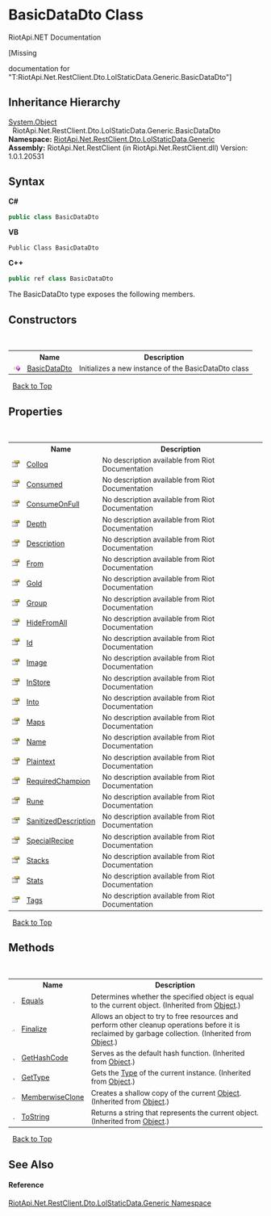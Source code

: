 # BasicDataDto Class
RiotApi.NET Documentation 

\[Missing <summary> documentation for "T:RiotApi.Net.RestClient.Dto.LolStaticData.Generic.BasicDataDto"\]


## Inheritance Hierarchy
<a href="http://msdn2.microsoft.com/en-us/library/e5kfa45b" target="_blank">System.Object</a><br />&nbsp;&nbsp;RiotApi.Net.RestClient.Dto.LolStaticData.Generic.BasicDataDto<br />
**Namespace:**&nbsp;<a href="304beb8e-603a-7dd9-9522-85c438524038">RiotApi.Net.RestClient.Dto.LolStaticData.Generic</a><br />**Assembly:**&nbsp;RiotApi.Net.RestClient (in RiotApi.Net.RestClient.dll) Version: 1.0.1.20531

## Syntax

**C#**<br />
``` C#
public class BasicDataDto
```

**VB**<br />
``` VB
Public Class BasicDataDto
```

**C++**<br />
``` C++
public ref class BasicDataDto
```

The BasicDataDto type exposes the following members.


## Constructors
&nbsp;<table><tr><th></th><th>Name</th><th>Description</th></tr><tr><td>![Public method](media/pubmethod.gif "Public method")</td><td><a href="d4f83550-854b-e1cf-0087-5d24ab6fcf22">BasicDataDto</a></td><td>
Initializes a new instance of the BasicDataDto class</td></tr></table>&nbsp;
<a href="#basicdatadto-class">Back to Top</a>

## Properties
&nbsp;<table><tr><th></th><th>Name</th><th>Description</th></tr><tr><td>![Public property](media/pubproperty.gif "Public property")</td><td><a href="08599673-5c9e-217d-58b7-3f076b488450">Colloq</a></td><td>
No description available from Riot Documentation</td></tr><tr><td>![Public property](media/pubproperty.gif "Public property")</td><td><a href="b446574a-9202-35c1-ae7a-fa795ed2c988">Consumed</a></td><td>
No description available from Riot Documentation</td></tr><tr><td>![Public property](media/pubproperty.gif "Public property")</td><td><a href="82bbb7f0-0cc8-8256-ce31-232703890831">ConsumeOnFull</a></td><td>
No description available from Riot Documentation</td></tr><tr><td>![Public property](media/pubproperty.gif "Public property")</td><td><a href="c5793389-5407-c320-4885-41fc0f5a039b">Depth</a></td><td>
No description available from Riot Documentation</td></tr><tr><td>![Public property](media/pubproperty.gif "Public property")</td><td><a href="b104a2b9-7c1c-97aa-f4dd-b84bf9cdddd0">Description</a></td><td>
No description available from Riot Documentation</td></tr><tr><td>![Public property](media/pubproperty.gif "Public property")</td><td><a href="c8a64661-fc4d-eb7d-1db3-1fb31fa00edb">From</a></td><td>
No description available from Riot Documentation</td></tr><tr><td>![Public property](media/pubproperty.gif "Public property")</td><td><a href="14c4b1b7-a26e-d93a-ccd2-4bce11b20f6b">Gold</a></td><td>
No description available from Riot Documentation</td></tr><tr><td>![Public property](media/pubproperty.gif "Public property")</td><td><a href="5c92cc4c-0423-821b-6234-539c38ea0719">Group</a></td><td>
No description available from Riot Documentation</td></tr><tr><td>![Public property](media/pubproperty.gif "Public property")</td><td><a href="b18d145d-0b7b-9dbc-b23b-f386a49ee5fe">HideFromAll</a></td><td>
No description available from Riot Documentation</td></tr><tr><td>![Public property](media/pubproperty.gif "Public property")</td><td><a href="33a57c47-2101-36de-d881-1a679a5fb16f">Id</a></td><td>
No description available from Riot Documentation</td></tr><tr><td>![Public property](media/pubproperty.gif "Public property")</td><td><a href="85e0e399-f0d2-a695-3ebf-33215123485b">Image</a></td><td>
No description available from Riot Documentation</td></tr><tr><td>![Public property](media/pubproperty.gif "Public property")</td><td><a href="f290cd23-c39d-18f6-ae24-0d2cd3239b98">InStore</a></td><td>
No description available from Riot Documentation</td></tr><tr><td>![Public property](media/pubproperty.gif "Public property")</td><td><a href="fdd7bceb-2fc8-4f56-2d6a-451859219c69">Into</a></td><td>
No description available from Riot Documentation</td></tr><tr><td>![Public property](media/pubproperty.gif "Public property")</td><td><a href="67f6600d-dc99-c0b7-e37e-aeaa1d36b33c">Maps</a></td><td>
No description available from Riot Documentation</td></tr><tr><td>![Public property](media/pubproperty.gif "Public property")</td><td><a href="b9dffbde-7f29-583f-f521-dbdde218a48f">Name</a></td><td>
No description available from Riot Documentation</td></tr><tr><td>![Public property](media/pubproperty.gif "Public property")</td><td><a href="24ea7fdb-6e0d-8f06-db1e-0a85e373b81e">Plaintext</a></td><td>
No description available from Riot Documentation</td></tr><tr><td>![Public property](media/pubproperty.gif "Public property")</td><td><a href="a08198d9-0a68-3453-6d0c-8ddabe0142cb">RequiredChampion</a></td><td>
No description available from Riot Documentation</td></tr><tr><td>![Public property](media/pubproperty.gif "Public property")</td><td><a href="2ac71c42-0679-6fa9-8047-67ba2bf8d676">Rune</a></td><td>
No description available from Riot Documentation</td></tr><tr><td>![Public property](media/pubproperty.gif "Public property")</td><td><a href="ac11689f-683d-5827-bebf-c0b739ba1e1d">SanitizedDescription</a></td><td>
No description available from Riot Documentation</td></tr><tr><td>![Public property](media/pubproperty.gif "Public property")</td><td><a href="8a69e75c-7393-f451-22de-58cbe8ef390e">SpecialRecipe</a></td><td>
No description available from Riot Documentation</td></tr><tr><td>![Public property](media/pubproperty.gif "Public property")</td><td><a href="258b3d08-1d5c-fddc-6c76-95f872da63ce">Stacks</a></td><td>
No description available from Riot Documentation</td></tr><tr><td>![Public property](media/pubproperty.gif "Public property")</td><td><a href="94ca291d-2552-62a5-2452-3c4393febce3">Stats</a></td><td>
No description available from Riot Documentation</td></tr><tr><td>![Public property](media/pubproperty.gif "Public property")</td><td><a href="233eb220-581e-0ea5-8545-cb8338b25470">Tags</a></td><td>
No description available from Riot Documentation</td></tr></table>&nbsp;
<a href="#basicdatadto-class">Back to Top</a>

## Methods
&nbsp;<table><tr><th></th><th>Name</th><th>Description</th></tr><tr><td>![Public method](media/pubmethod.gif "Public method")</td><td><a href="http://msdn2.microsoft.com/en-us/library/bsc2ak47" target="_blank">Equals</a></td><td>
Determines whether the specified object is equal to the current object.
 (Inherited from <a href="http://msdn2.microsoft.com/en-us/library/e5kfa45b" target="_blank">Object</a>.)</td></tr><tr><td>![Protected method](media/protmethod.gif "Protected method")</td><td><a href="http://msdn2.microsoft.com/en-us/library/4k87zsw7" target="_blank">Finalize</a></td><td>
Allows an object to try to free resources and perform other cleanup operations before it is reclaimed by garbage collection.
 (Inherited from <a href="http://msdn2.microsoft.com/en-us/library/e5kfa45b" target="_blank">Object</a>.)</td></tr><tr><td>![Public method](media/pubmethod.gif "Public method")</td><td><a href="http://msdn2.microsoft.com/en-us/library/zdee4b3y" target="_blank">GetHashCode</a></td><td>
Serves as the default hash function.
 (Inherited from <a href="http://msdn2.microsoft.com/en-us/library/e5kfa45b" target="_blank">Object</a>.)</td></tr><tr><td>![Public method](media/pubmethod.gif "Public method")</td><td><a href="http://msdn2.microsoft.com/en-us/library/dfwy45w9" target="_blank">GetType</a></td><td>
Gets the <a href="http://msdn2.microsoft.com/en-us/library/42892f65" target="_blank">Type</a> of the current instance.
 (Inherited from <a href="http://msdn2.microsoft.com/en-us/library/e5kfa45b" target="_blank">Object</a>.)</td></tr><tr><td>![Protected method](media/protmethod.gif "Protected method")</td><td><a href="http://msdn2.microsoft.com/en-us/library/57ctke0a" target="_blank">MemberwiseClone</a></td><td>
Creates a shallow copy of the current <a href="http://msdn2.microsoft.com/en-us/library/e5kfa45b" target="_blank">Object</a>.
 (Inherited from <a href="http://msdn2.microsoft.com/en-us/library/e5kfa45b" target="_blank">Object</a>.)</td></tr><tr><td>![Public method](media/pubmethod.gif "Public method")</td><td><a href="http://msdn2.microsoft.com/en-us/library/7bxwbwt2" target="_blank">ToString</a></td><td>
Returns a string that represents the current object.
 (Inherited from <a href="http://msdn2.microsoft.com/en-us/library/e5kfa45b" target="_blank">Object</a>.)</td></tr></table>&nbsp;
<a href="#basicdatadto-class">Back to Top</a>

## See Also


#### Reference
<a href="304beb8e-603a-7dd9-9522-85c438524038">RiotApi.Net.RestClient.Dto.LolStaticData.Generic Namespace</a><br />